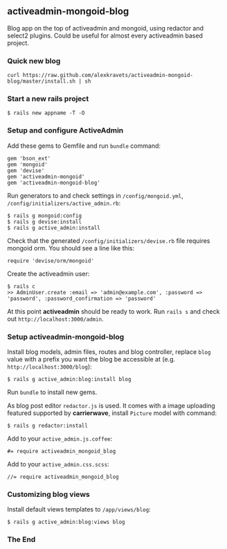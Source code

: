 ## activeadmin-mongoid-blog

Blog app on the top of activeadmin and mongoid, using redactor and select2 plugins. Could be useful for almost every activeadmin based project.

### Quick new blog

    curl https://raw.github.com/alexkravets/activeadmin-mongoid-blog/master/install.sh | sh

### Start a new rails project

    $ rails new appname -T -O

### Setup and configure ActiveAdmin

Add these gems to Gemfile and run `bundle` command:

    gem 'bson_ext'
    gem 'mongoid'
    gem 'devise'
    gem 'activeadmin-mongoid'
    gem 'activeadmin-mongoid-blog'

Run generators to and check settings in `/config/mongoid.yml`, `/config/initializers/active_admin.rb`:

    $ rails g mongoid:config
    $ rails g devise:install
    $ rails g active_admin:install

Check that the generated `/config/initializers/devise.rb` file requires mongoid orm. You should see a line like this:

    require 'devise/orm/mongoid'

Create the activeadmin user:

    $ rails c
    >> AdminUser.create :email => 'admin@example.com', :password => 'password', :password_confirmation => 'password'

At this point **activeadmin** should be ready to work. Run `rails s` and check out `http://localhost:3000/admin`.

### Setup activeadmin-mongoid-blog

Install blog models, admin files, routes and blog controller, replace `blog` value with a prefix you want the blog be accessible at (e.g. `http://localhost:3000/blog`):

    $ rails g active_admin:blog:install blog

Run `bundle` to install new gems.

As blog post editor `redactor.js` is used. It comes with a image uploading featured supported by **carrierwave**, install `Picture` model with command:

    $ rails g redactor:install

Add to your `active_admin.js.coffee`:

    #= require activeadmin_mongoid_blog

Add to your `active_admin.css.scss`:

    //= require activeadmin_mongoid_blog

### Customizing blog views

Install default views templates to `/app/views/blog`:

    $ rails g active_admin:blog:views blog

### The End


